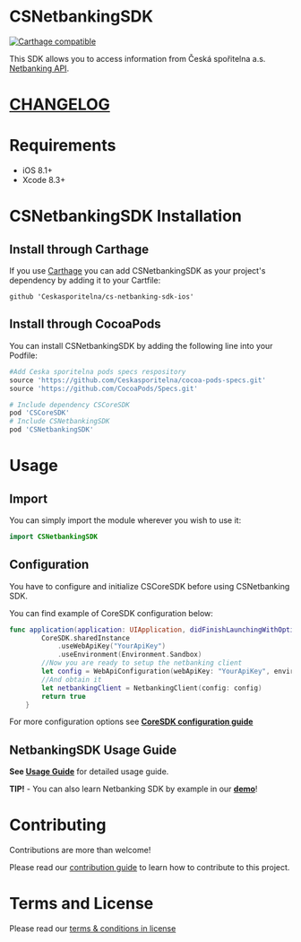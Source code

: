 # CSNetbankingSDK

[![Carthage compatible](https://img.shields.io/badge/Carthage-compatible-4BC51D.svg?style=flat)](https://github.com/Carthage/Carthage)

This SDK allows you to access information from Česká spořitelna a.s. [Netbanking API](http://docs.ext0csnetbanking3.apiary.io/).

# [CHANGELOG](CHANGELOG.md)

# Requirements

- iOS 8.1+
- Xcode 8.3+

# CSNetbankingSDK Installation

## Install through Carthage

If you use [Carthage](https://github.com/Carthage/Carthage) you can add CSNetbankingSDK as your project's dependency by adding it to your Cartfile:

```
github 'Ceskasporitelna/cs-netbanking-sdk-ios'
```

## Install through CocoaPods

You can install CSNetbankingSDK by adding the following line into your Podfile:

```ruby
#Add Ceska sporitelna pods specs respository
source 'https://github.com/Ceskasporitelna/cocoa-pods-specs.git'
source 'https://github.com/CocoaPods/Specs.git'

# Include dependency CSCoreSDK
pod 'CSCoreSDK'
# Include CSNetbankingSDK
pod 'CSNetbankingSDK'
```

# Usage

## Import

You can simply import the module wherever you wish to use it:

```swift
import CSNetbankingSDK
```

## Configuration

You have to configure and initialize CSCoreSDK before using CSNetbanking SDK.

You can find example of CoreSDK configuration below:

```swift
func application(application: UIApplication, didFinishLaunchingWithOptions launchOptions: [NSObject: AnyObject]?) -> Bool {
        CoreSDK.sharedInstance
            .useWebApiKey("YourApiKey")
            .useEnvironment(Environment.Sandbox)
        //Now you are ready to setup the netbanking client
        let config = WebApiConfiguration(webApiKey: "YourApiKey", environment: Environment.Sandbox, language: "cs-CZ", signingKey: nil)
        //And obtain it
        let netbankingClient = NetbankingClient(config: config)
        return true
    }
```

For more configuration options see **[CoreSDK configuration guide](https://github.com/Ceskasporitelna/cs-core-sdk-ios/blob/master/docs/configuration.md)**

## NetbankingSDK Usage Guide

**See [Usage Guide](./docs/README.md)** for detailed usage guide.

**TIP!** - You can also learn Netbanking SDK by example in our [**demo**](https://github.com/Ceskasporitelna/csas-sdk-demo-ios)!

# Contributing

Contributions are more than welcome!

Please read our [contribution guide](CONTRIBUTING.md) to learn how to contribute to this project.

# Terms and License

Please read our [terms & conditions in license](LICENSE.md)
